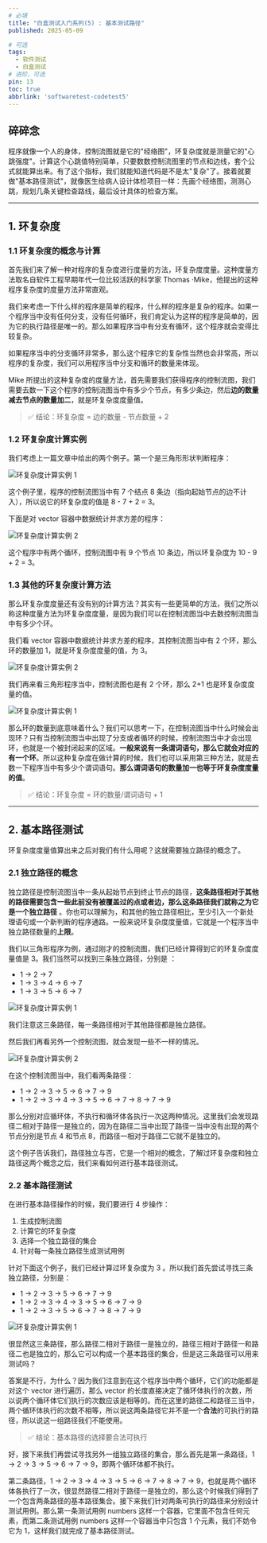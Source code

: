 ```yaml
---
# 必填
title: "白盒测试入门系列(5) : 基本测试路径"
published: 2025-05-09

# 可选
tags:
  - 软件测试
  - 白盒测试
# 进阶，可选
pin: 13
toc: true
abbrlink: 'softwaretest-codetest5'
---
```


## 碎碎念

程序就像一个人的身体，控制流图就是它的"经络图"，环复杂度就是测量它的"心跳强度"。计算这个心跳值特别简单，只要数数控制流图里的节点和边线，套个公式就能算出来。有了这个指标，我们就能知道代码是不是太"复杂"了。接着就要做"基本路径测试"，就像医生给病人设计体检项目一样：先画个经络图，测测心跳，规划几条关键检查路线，最后设计具体的检查方案。

---

## 1. 环复杂度

### 1.1 环复杂度的概念与计算

首先我们来了解一种对程序的复杂度进行度量的方法，环复杂度度量。这种度量方法取名自软件工程早期年代一位比较活跃的科学家 Thomas ·Mike，他提出的这种程序复杂度的度量方法非常直观。

我们来考虑一下什么样的程序是简单的程序，什么样的程序是复杂的程序。如果一个程序当中没有任何分支，没有任何循环，我们肯定认为这样的程序是简单的，因为它的执行路径是唯一的。那么如果程序当中有分支有循环，这个程序就会变得比较复杂。

如果程序当中的分支循环非常多，那么这个程序它的复杂性当然也会非常高，所以程序的复杂度，我们可以用程序当中分支和循环的数量来体现。 

Mike 所提出的这种复杂度的度量方法，首先需要我们获得程序的控制流图，我们需要去数一下这个程序的控制流图当中有多少个节点，有多少条边，然后**边的数量减去节点的数量加二**，就是环复杂度度量值。

> ✅ 结论：环复杂度 = 边的数量 - 节点数量 + 2

### 1.2 环复杂度计算实例

我们考虑上一篇文章中给出的两个例子。第一个是三角形形状判断程序：

![环复杂度计算实例 1](https://cdn.ethanzhou.cn/i/2025/05/09/681dd974b9ae3.jpg)

这个例子里，程序的控制流图当中有 7 个结点 8 条边（指向起始节点的边不计入），所以说它的环复杂度的值是 8 - 7 + 2 = 3。

下面是对 vector 容器中数据统计并求方差的程序：

![环复杂度计算实例 2](https://cdn.ethanzhou.cn/i/2025/05/09/681dd9f876192.jpg)

这个程序中有两个循环，控制流图中有 9 个节点 10 条边，所以环复杂度为 10 - 9 + 2 = 3。

### 1.3 其他的环复杂度计算方法

那么环复杂度度量还有没有别的计算方法？其实有一些更简单的方法，我们之所以称这种度量方法为环复杂度度量，是因为我们可以在控制流图当中去数控制流图当中有多少个环。

我们看 vector 容器中数据统计并求方差的程序，其控制流图当中有 2 个环，那么环的数量加 1，就是环复杂度度量的值，为 3。

![环复杂度计算实例 2](https://cdn.ethanzhou.cn/i/2025/05/09/681dd9f876192.jpg)

我们再来看三角形程序当中，控制流图也是有 2 个环，那么 2+1 也是环复杂度度量的值。

![环复杂度计算实例 1](https://cdn.ethanzhou.cn/i/2025/05/09/681dd974b9ae3.jpg)

那么环的数量到底意味着什么？我们可以思考一下，在控制流图当中什么时候会出现环？只有当控制流图当中出现了分支或者循环的时候，控制流图当中才会出现环，也就是一个被封闭起来的区域。**一般来说有一条谓词语句，那么它就会对应的有一个环**。所以这种复杂度在做计算的时候，我们也可以采用第三种方法，就是去数一下程序当中有多少个谓词语句。**那么谓词语句的数量加一也等于环复杂度度量的值**。

> ✅ 结论：环复杂度 = 环的数量/谓词语句 + 1

---
## 2. 基本路径测试

环复杂度度量值算出来之后对我们有什么用呢？这就需要独立路径的概念了。
### 2.1 独立路径的概念

独立路径是控制流图当中一条从起始节点到终止节点的路径，**这条路径相对于其他的路径需要包含一些此前没有被覆盖过的点或者边，那么这条路径我们就称之为它是一个独立路径** 。你也可以理解为，和其他的独立路径相比，至少引入一个新处理语句或一个新判断的程序通路。一般来说环复杂度度量值，它就是一个程序当中独立路径数量的**上限**。

我们以三角形程序为例，通过刚才的控制流图，我们已经计算得到它的环复杂度度量值是 3。我们当然可以找到三条独立路径，分别是 ：

- 1 → 2 → 7
- 1 → 3 → 4 → 6 → 7
- 1 → 3 → 5 → 6 → 7

![环复杂度计算实例 1](https://cdn.ethanzhou.cn/i/2025/05/09/681dd974b9ae3.jpg)

我们注意这三条路径，每一条路径相对于其他路径都是独立路径。

然后我们再看另外一个控制流图，就会发现一些不一样的情况。

![环复杂度计算实例 2](https://cdn.ethanzhou.cn/i/2025/05/09/681dd9f876192.jpg)

在这个控制流图当中，我们看两条路径：

- 1 → 2 → 3 → 5 → 6 → 7 → 9
- 1 → 2 → 3 → 4 → 3 → 5 → 6 → 7 → 8 → 7 → 9

那么分别对应循环体，不执行和循环体各执行一次这两种情况。这里我们会发现路径二相对于路径一是独立的，因为在路径二当中出现了路径一当中没有出现的两个节点分别是节点 4 和节点 8，而路径一相对于路径二它就不是独立的。

这个例子告诉我们，路径独立与否，它是一个相对的概念，了解过环复杂度和独立路径这两个概念之后，我们来看如何进行基本路径测试。

### 2.2 基本路径测试

在进行基本路径操作的时候，我们要进行 4 步操作：

1. 生成控制流图
2. 计算它的环复杂度
3. 选择一个独立路径的集合
4. 针对每一条独立路径生成测试用例

针对下面这个例子，我们已经计算过环复杂度为 3 。所以我们首先尝试寻找三条独立路径，分别是：

- 1 → 2 → 3 → 5 → 6 → 7 → 9
- 1 → 2 → 3 → 4 → 3 → 5 → 6 → 7 → 9
- 1 → 2 → 3 → 5 → 6 → 7 → 8 → 7 → 9

![环复杂度计算实例 1](https://cdn.ethanzhou.cn/i/2025/05/09/681dd974b9ae3.jpg)

很显然这三条路径，那么路径二相对于路径一是独立的，路径三相对于路径一和路径二也是独立的，那么它可以构成一个基本路径的集合，但是这三条路径可以用来测试吗？

答案是不行，为什么？因为我们注意到在这个程序当中两个循环，它们的功能都是对这个 vector 进行遍历，那么 vector 的长度直接决定了循环体执行的次数，所以说两个循环体它们执行的次数应该是相等的。而在这里的路径二和路径三当中，两个循环体执行的次数不相等，所以说这两条路径它并不是一个**合法**的可执行的路径，所以说这一组路径我们不能使用。

> ✅ 结论：基本路径的选择要合法可执行

好，接下来我们再尝试寻找另外一组独立路径的集合，那么首先是第一条路径，1 → 2 → 3 → 5 → 6 → 7 → 9，即两个循环体都不执行。 

第二条路径，1 → 2 → 3 → 4 → 3 → 5 → 6 → 7 → 8 → 7 → 9，也就是两个循环体各执行了一次，很显然路径二相对于路径一是独立的，那么这个时候我们得到了一个包含两条路径的基本路径集合。接下来我们针对两条可执行的路径来分别设计测试用例。那么第一条测试用例 numbers 这样一个容器，它里面不包含任何元素，而第二条测试用例 numbers 这样一个容器当中只包含 1 个元素，我们不妨令它为 1，这样我们就完成了基本路径测试。






